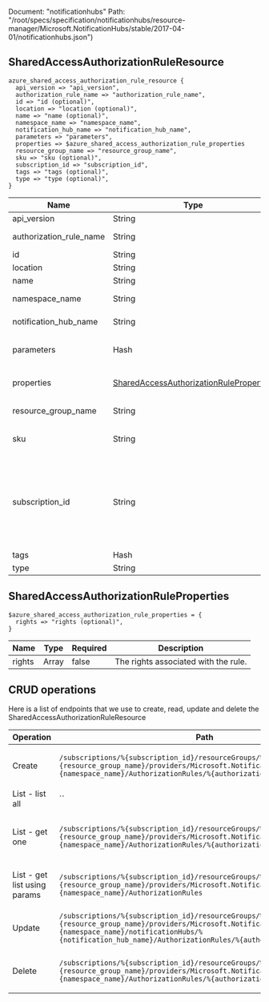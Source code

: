 Document: "notificationhubs"
Path: "/root/specs/specification/notificationhubs/resource-manager/Microsoft.NotificationHubs/stable/2017-04-01/notificationhubs.json")

## SharedAccessAuthorizationRuleResource

```puppet
azure_shared_access_authorization_rule_resource {
  api_version => "api_version",
  authorization_rule_name => "authorization_rule_name",
  id => "id (optional)",
  location => "location (optional)",
  name => "name (optional)",
  namespace_name => "namespace_name",
  notification_hub_name => "notification_hub_name",
  parameters => "parameters",
  properties => $azure_shared_access_authorization_rule_properties
  resource_group_name => "resource_group_name",
  sku => "sku (optional)",
  subscription_id => "subscription_id",
  tags => "tags (optional)",
  type => "type (optional)",
}
```

| Name        | Type           | Required       | Description       |
| ------------- | ------------- | ------------- | ------------- |
|api_version | String | true | Client Api Version. |
|authorization_rule_name | String | true | Aauthorization Rule Name. |
|id | String | false | Resource Id |
|location | String | false | Resource location |
|name | String | false | Resource name |
|namespace_name | String | true | The namespace name. |
|notification_hub_name | String | true | The notification hub name. |
|parameters | Hash | true | The shared access authorization rule. |
|properties | [SharedAccessAuthorizationRuleProperties](#sharedaccessauthorizationruleproperties) | false | Pproperties of the Namespace AuthorizationRule. |
|resource_group_name | String | true | The name of the resource group. |
|sku | String | false | The sku of the created namespace |
|subscription_id | String | true | Gets subscription credentials which uniquely identify Microsoft Azure subscription. The subscription ID forms part of the URI for every service call. |
|tags | Hash | false | Resource tags |
|type | String | false | Resource type |
        
## SharedAccessAuthorizationRuleProperties

```puppet
$azure_shared_access_authorization_rule_properties = {
  rights => "rights (optional)",
}
```

| Name        | Type           | Required       | Description       |
| ------------- | ------------- | ------------- | ------------- |
|rights | Array | false | The rights associated with the rule. |



## CRUD operations

Here is a list of endpoints that we use to create, read, update and delete the SharedAccessAuthorizationRuleResource

| Operation | Path | Verb | Description | OperationID |
| ------------- | ------------- | ------------- | ------------- | ------------- |
|Create|`/subscriptions/%{subscription_id}/resourceGroups/%{resource_group_name}/providers/Microsoft.NotificationHubs/namespaces/%{namespace_name}/AuthorizationRules/%{authorization_rule_name}`|Put|Creates an authorization rule for a namespace|Namespaces_CreateOrUpdateAuthorizationRule|
|List - list all|``||||
|List - get one|`/subscriptions/%{subscription_id}/resourceGroups/%{resource_group_name}/providers/Microsoft.NotificationHubs/namespaces/%{namespace_name}/AuthorizationRules/%{authorization_rule_name}`|Get|Gets an authorization rule for a namespace by name.|Namespaces_GetAuthorizationRule|
|List - get list using params|`/subscriptions/%{subscription_id}/resourceGroups/%{resource_group_name}/providers/Microsoft.NotificationHubs/namespaces/%{namespace_name}/AuthorizationRules`|Get|Gets the authorization rules for a namespace.|Namespaces_ListAuthorizationRules|
|Update|`/subscriptions/%{subscription_id}/resourceGroups/%{resource_group_name}/providers/Microsoft.NotificationHubs/namespaces/%{namespace_name}/notificationHubs/%{notification_hub_name}/AuthorizationRules/%{authorization_rule_name}`|Put|Creates/Updates an authorization rule for a NotificationHub|NotificationHubs_CreateOrUpdateAuthorizationRule|
|Delete|`/subscriptions/%{subscription_id}/resourceGroups/%{resource_group_name}/providers/Microsoft.NotificationHubs/namespaces/%{namespace_name}/AuthorizationRules/%{authorization_rule_name}`|Delete|Deletes a namespace authorization rule|Namespaces_DeleteAuthorizationRule|